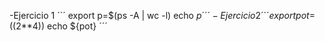 -Ejercicio 1
´´´
export p=$(ps -A | wc -l)
echo ${p}
´´´
-Ejercicio 2
´´´
export pot=$((2**4))
echo ${pot}
´´´
